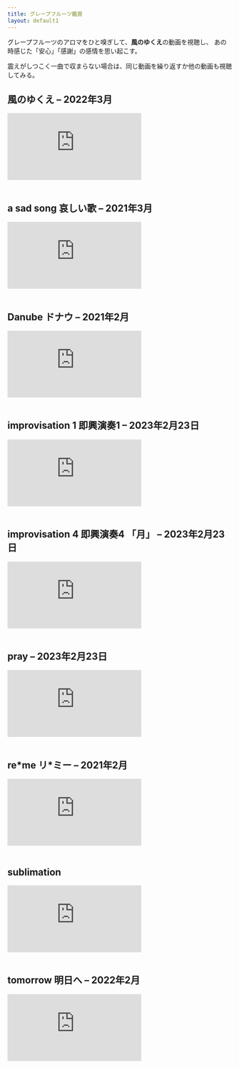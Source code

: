 ```yaml
---
title: グレープフルーツ鑑賞
layout: default1
---
```

グレープフルーツのアロマをひと嗅ぎして、**風のゆくえ**の動画を視聴し、
あの時感じた「安心」「感謝」の感情を思い起こす。

震えがしつこく一曲で収まらない場合は、同じ動画を繰り返すか他の動画も視聴してみる。

## 風のゆくえ – 2022年3月
<div class="video-container">
  <iframe src="https://drive.google.com/file/d/1-vBXGA7fLq3gr8bx-Q31ftwxYUmhVIGp/preview" frameborder="0" allowfullscreen allow="autoplay"></iframe>
</div>
<br/>

## a sad song 哀しい歌 – 2021年3月
<div class="video-container">
  <iframe src="https://drive.google.com/file/d/1iqVnI22U-xjb6iTyHhO4E5MkTdUGeGAz/preview" frameborder="0" allowfullscreen allow="autoplay"></iframe>
</div>
<br/>

## Danube ドナウ – 2021年2月
<div class="video-container">
  <iframe src="https://drive.google.com/file/d/10munRuj-H5qpfzXtCV2qM_gWh9wxOKTx/preview" frameborder="0" allowfullscreen allow="autoplay"></iframe>
</div>
<br/>

## improvisation 1 即興演奏1 – 2023年2月23日
<div class="video-container">
  <iframe src="https://drive.google.com/file/d/17fjWrmhMHyRYHVoqwOQyuSErpg99_WqO/preview" frameborder="0" allowfullscreen allow="autoplay"></iframe>
</div>
<br/>

## improvisation 4 即興演奏4 「月」 – 2023年2月23日
<div class="video-container">
  <iframe src="https://drive.google.com/file/d/1rLmlbKd3VKK3wO2lzxM5hekNbfQ0BxMY/preview" frameborder="0" allowfullscreen allow="autoplay"></iframe>
</div>
<br/>

## pray – 2023年2月23日
<div class="video-container">
  <iframe src="https://drive.google.com/file/d/1mHNjzOLaaHPipTb4O2Z1sDUkq3-RJiOQ/preview" frameborder="0" allowfullscreen allow="autoplay"></iframe>
</div>
<br/>

## re\*me リ\*ミー – 2021年2月
<div class="video-container">
  <iframe src="https://drive.google.com/file/d/1FrkMRiMPdev2Wbw-9JK3Oj2udJhHlGYn/preview" frameborder="0" allowfullscreen allow="autoplay"></iframe>
</div>
<br/>

## sublimation
<div class="video-container">
  <iframe src="https://drive.google.com/file/d/1vFtcFb2ONkhzkNnbaeWaxvU_19k5Xx4H/preview" frameborder="0" allowfullscreen allow="autoplay"></iframe>
</div>
<br/>

## tomorrow 明日へ – 2022年2月
<div class="video-container">
  <iframe src="https://drive.google.com/file/d/1ghHMMdmGq5LrhcR7kbmCc47ebX0whulu/preview" frameborder="0" allowfullscreen allow="autoplay"></iframe>
</div>
